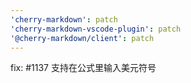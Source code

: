 ```yaml
---
'cherry-markdown': patch
'cherry-markdown-vscode-plugin': patch
'@cherry-markdown/client': patch
---
```


fix: #1137 支持在公式里输入美元符号
